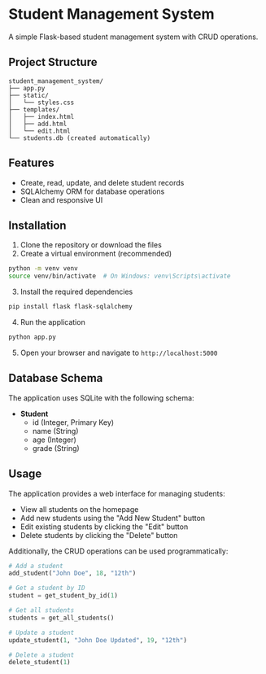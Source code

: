 # Student Management System

A simple Flask-based student management system with CRUD operations.

## Project Structure

```
student_management_system/
├── app.py
├── static/
│   └── styles.css
├── templates/
│   ├── index.html
│   ├── add.html
│   └── edit.html
└── students.db (created automatically)
```

## Features

- Create, read, update, and delete student records
- SQLAlchemy ORM for database operations
- Clean and responsive UI

## Installation

1. Clone the repository or download the files
2. Create a virtual environment (recommended)

```bash
python -m venv venv
source venv/bin/activate  # On Windows: venv\Scripts\activate
```

3. Install the required dependencies

```bash
pip install flask flask-sqlalchemy
```

4. Run the application

```bash
python app.py
```

5. Open your browser and navigate to `http://localhost:5000`

## Database Schema

The application uses SQLite with the following schema:

- **Student**
  - id (Integer, Primary Key)
  - name (String)
  - age (Integer)
  - grade (String)

## Usage

The application provides a web interface for managing students:

- View all students on the homepage
- Add new students using the "Add New Student" button
- Edit existing students by clicking the "Edit" button
- Delete students by clicking the "Delete" button

Additionally, the CRUD operations can be used programmatically:

```python
# Add a student
add_student("John Doe", 18, "12th")

# Get a student by ID
student = get_student_by_id(1)

# Get all students
students = get_all_students()

# Update a student
update_student(1, "John Doe Updated", 19, "12th")

# Delete a student
delete_student(1)
```
